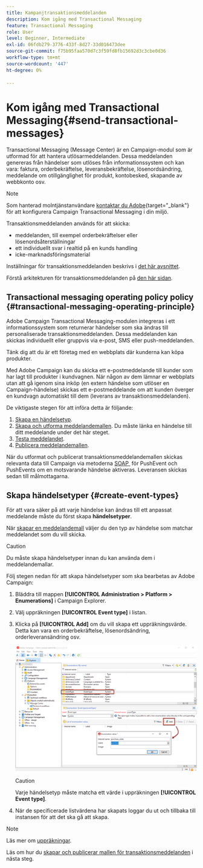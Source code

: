 ```yaml
---
title: Kampanjtransaktionsmeddelanden
description: Kom igång med Transactional Messaging
feature: Transactional Messaging
role: User
level: Beginner, Intermediate
exl-id: 06fdb279-3776-433f-8d27-33d016473dee
source-git-commit: f75b95faa570d7c3f59fd8fb15692d3c3cbe0d36
workflow-type: tm+mt
source-wordcount: '447'
ht-degree: 0%

---
```


# Kom igång med Transactional Messaging{#send-transactional-messages}

Transactional Messaging (Message Center) är en Campaign-modul som är utformad för att hantera utlösarmeddelanden. Dessa meddelanden genereras från händelser som utlöses från informationssystem och kan vara: faktura, orderbekräftelse, leveransbekräftelse, lösenordsändring, meddelande om otillgänglighet för produkt, kontobesked, skapande av webbkonto osv.

>[!NOTE]
>
>Som hanterad molntjänstanvändare [kontaktar du Adobe](../start/campaign-faq.md#support){target="_blank"} för att konfigurera Campaign Transactional Messaging i din miljö.

Transaktionsmeddelanden används för att skicka:

* meddelanden, till exempel orderbekräftelser eller lösenordsåterställningar
* ett individuellt svar i realtid på en kunds handling
* icke-marknadsföringsmaterial

Inställningar för transaktionsmeddelanden beskrivs i [det här avsnittet](../config/transactional-msg-settings.md).

Förstå arkitekturen för transaktionsmeddelanden på [den här sidan](../architecture/architecture.md#transac-msg-archi).

## Transactional messaging operating policy policy {#transactional-messaging-operating-principle}

Adobe Campaign Transactional Messaging-modulen integreras i ett informationssystem som returnerar händelser som ska ändras till personaliserade transaktionsmeddelanden. Dessa meddelanden kan skickas individuellt eller gruppvis via e-post, SMS eller push-meddelanden.

Tänk dig att du är ett företag med en webbplats där kunderna kan köpa produkter.

Med Adobe Campaign kan du skicka ett e-postmeddelande till kunder som har lagt till produkter i kundvagnen. När någon av dem lämnar er webbplats utan att gå igenom sina inköp (en extern händelse som utlöser en Campaign-händelse) skickas ett e-postmeddelande om att kunden överger en kundvagn automatiskt till dem (leverans av transaktionsmeddelanden).

De viktigaste stegen för att införa detta är följande:

1. [Skapa en händelsetyp](#create-event-types).
1. [Skapa och utforma meddelandemallen](transactional-template.md#create-message-template). Du måste länka en händelse till ditt meddelande under det här steget.
1. [Testa meddelandet](transactional-template.md#test-message-template).
1. [Publicera meddelandemallen](transactional-template.md#publish-message-template).

När du utformat och publicerat transaktionsmeddelandemallen skickas relevanta data till Campaign via metoderna [SOAP &#x200B;](../send/event-description.md) för PushEvent och PushEvents  om en motsvarande händelse aktiveras. Leveransen skickas sedan till målmottagarna.

## Skapa händelsetyper {#create-event-types}

För att vara säker på att varje händelse kan ändras till ett anpassat meddelande måste du först skapa **händelsetyper**.

När [skapar en meddelandemall](#create-message-template) väljer du den typ av händelse som matchar meddelandet som du vill skicka.

>[!CAUTION]
>
>Du måste skapa händelsetyper innan du kan använda dem i meddelandemallar.

Följ stegen nedan för att skapa händelsetyper som ska bearbetas av Adobe Campaign:

1. Bläddra till mappen **[!UICONTROL Administration > Platform > Enumerations]** i Campaign Explorer.
1. Välj uppräkningen **[!UICONTROL Event type]** i listan.
1. Klicka på **[!UICONTROL Add]** om du vill skapa ett uppräkningsvärde. Detta kan vara en orderbekräftelse, lösenordsändring, orderleveransändring osv.

   ![](assets/messagecenter_eventtype_enum_001.png)

   >[!CAUTION]
   >
   >Varje händelsetyp måste matcha ett värde i uppräkningen **[!UICONTROL Event type]**.

1. När de specificerade listvärdena har skapats loggar du ut och tillbaka till instansen för att det ska gå att skapa.

>[!NOTE]
>
>Läs mer om [uppräkningar](../config/enumerations.md).

Läs om hur du [skapar och publicerar mallen för transaktionsmeddelanden](transactional-template.md) i nästa steg.
